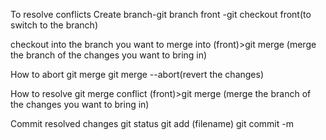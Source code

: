 To resolve conflicts
Create branch-git branch front
                       -git checkout front(to switch to the branch)

checkout into the branch you want to merge into
(front)>git merge (merge the branch of the changes you want to bring in)

How to abort git merge
git merge --abort(revert the changes)

How to resolve git merge conflict
(front)>git merge (merge the branch of the changes you want to bring in)

Commit resolved changes
git status
git add (filename)
git commit -m
